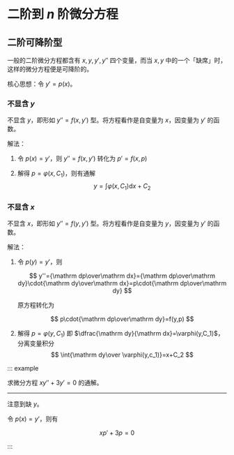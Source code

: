 # 二阶到 $n$ 阶微分方程

## 二阶可降阶型

一般的二阶微分方程都含有 $x,y,y',y''$ 四个变量，而当 $x,y$ 中的一个「缺席」时，这样的微分方程便是可降阶的。

核心思想：令 $y'=p(x)$。

### 不显含 $y$

不显含 $y$，即形如 $y''=f(x,y')$ 型。将方程看作是自变量为 $x$，因变量为 $y'$ 的函数。

解法：

1. 令 $p(x)=y'$，则 $y''=f(x,y')$ 转化为 $p'=f(x,p)$

2. 解得 $p=\varphi(x,C_1)$，则有通解
   $$
   y=\int\varphi(x,C_1)\mathrm dx+C_2
   $$

### 不显含 $x$

不显含 $x$，即形如 $y''=f(y,y')$ 型。将方程看作是自变量为 $y$，因变量为 $y'$ 的函数。

解法：

1. 令 $p(y)=y'$，则

   $$
   y''={\mathrm dp\over\mathrm dx}={\mathrm dp\over\mathrm dy}\cdot{\mathrm dy\over\mathrm dx}=p\cdot{\mathrm dp\over\mathrm dy}
   $$

   原方程转化为

   $$
   p\cdot{\mathrm dp\over\mathrm dy}=f(y,p)
   $$

2. 解得 $p=\varphi(y,C_1)$ 即 $\dfrac{\mathrm dy}{\mathrm dx}=\varphi(y,C_1)$，分离变量积分
   $$
   \int{\mathrm dy\over \varphi(y,c_1)}=x+C_2
   $$

::: example

求微分方程 $xy''+3y'=0$ 的通解。

---

注意到缺 $y$。

令 $p(x)=y'$，则有

$$
xp'+3p=0
$$

:::

